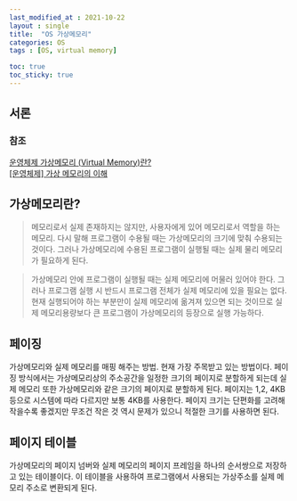```yaml
---
last_modified_at : 2021-10-22
layout : single
title:  "OS 가상메모리"
categories: OS
tags : [OS, virtual memory]

toc: true
toc_sticky: true
---
```

## 서론
### 참조
<a target = '_blank' href='https://vmilsh.tistory.com/384'>운영체제 가상메모리 (Virtual Memory)란?</a>  
<a target = '_blank' href='https://libertegrace.tistory.com/entry/%EC%9A%B4%EC%98%81%EC%B2%B4%EC%A0%9C-%EA%B0%80%EC%83%81-%EB%A9%94%EB%AA%A8%EB%A6%AC%EC%9D%98-%EC%9D%B4%ED%95%B4'>[운영체제] 가상 메모리의 이해</a>

## 가상메모리란?
> 메모리로서 실제 존재하지는 않지만, 사용자에게 있어 메모리로서 역할을 하는 메모리. 다시 말해 프로그램이 수용될 때는 가상메모리의 크기에 맞춰 수용되는 것이다. 그러나 가상메모리에 수용된 프로그램이 실행될 때는 실제 물리 메모리가 필요하게 된다.

> 가상메모리 안에 프로그램이 실행될 때는 실제 메모리에 머물러 있어야 한다. 그러나 프로그램 실행 시 반드시 프로그램 전체가 실제 메모리에 있을 필요는 없다. 현재 실행되어야 하는 부분만이 실제 메모리에 옮겨져 있으면 되는 것이므로 실제 메모리용량보다 큰 프로그램이 가상메모리의 등장으로 실행 가능하다.

## 페이징
가상메모리와 실제 메모리를 매핑 해주는 방법. 현재 가장 주목받고 있는 방법이다.
페이징 방식에서는 가상메모리상의 주소공간을 일정한 크기의 페이지로 분할하게 되는데 실제 메모리 또한 가상메모리와 같은 크기의 페이지로 분할하게 된다. 페이지는 1,2, 4KB 등으로 시스템에 따라 다르지만 보통 4KB를 사용한다. 페이지 크기는 단편화를 고려해 작을수록 좋겠지만 무조건 작은 것 역시 문제가 있으니 적절한 크기를 사용하면 된다.

## 페이지 테이블
가상메모리의 페이지 넘버와 실제 메모리의 페이지 프레임을 하나의 순서쌍으로 저장하고 있는 테이블이다. 이 테이블을 사용하여 프로그램에서 사용되는 가상주소를 실제 메모리 주소로 변환되게 된다.